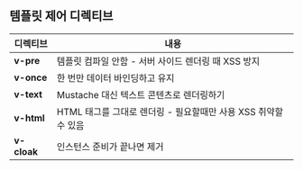 ## 템플릿 제어 디렉티브
|  **디렉티브** | **내용**  |
|---|---|
| **v-pre**  | 템플릿 컴파일 안함 - 서버 사이드 렌더링 때 XSS 방지 |
| **v-once**  | 한 번만 데이터 바인딩하고 유지 |
| **v-text**  | Mustache 대신 텍스트 콘텐츠로 렌더링하기 |
| **v-html**  | HTML 태그를 그대로 렌더링 - 필요할때만 사용 XSS 취약할 수 있음 |
| **v-cloak**  | 인스턴스 준비가 끝나면 제거 |
